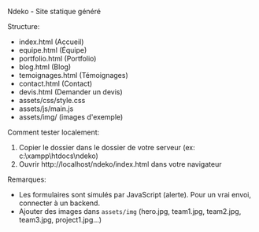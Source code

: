 Ndeko - Site statique généré

Structure:
- index.html (Accueil)
- equipe.html (Équipe)
- portfolio.html (Portfolio)
- blog.html (Blog)
- temoignages.html (Témoignages)
- contact.html (Contact)
- devis.html (Demander un devis)
- assets/css/style.css
- assets/js/main.js
- assets/img/ (images d'exemple)

Comment tester localement:
1. Copier le dossier dans le dossier de votre serveur (ex: c:\xampp\htdocs\ndeko)
2. Ouvrir http://localhost/ndeko/index.html dans votre navigateur

Remarques:
- Les formulaires sont simulés par JavaScript (alerte). Pour un vrai envoi, connecter à un backend.
- Ajouter des images dans `assets/img` (hero.jpg, team1.jpg, team2.jpg, team3.jpg, project1.jpg...)
